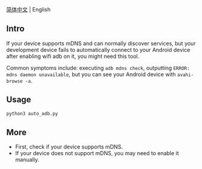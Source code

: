 [简体中文](README_zh.md) | English

## Intro
If your device supports mDNS and can normally discover services, but your development device fails to automatically connect to your Android device after enabling wifi adb on it, you might need this tool.

Common symptoms include: executing `adb mdns check`, outputting `ERROR: mdns daemon unavailable`, but you can see your Android device with `avahi-browse -a`.

## Usage
```py
python3 auto_adb.py
```

## More
- First, check if your device supports mDNS.
- If your device does not support mDNS, you may need to enable it manually.